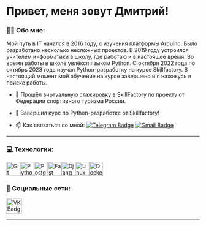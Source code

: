 # Привет, меня зовут Дмитрий!                    
### :man_technologist: Обо мне:

Мой путь в IT начался в 2016 году, с изучения платформы Arduino. Было разработано несколько несложных проектов. В 2019 году устроился учителем информатики в школу, где работаю и в настоящее время.
Во время работы в школе увлёкся языком Python. C октября 2022 года по октябрь 2023 года изучал Python-разработку на курсе Skillfactory. В настоящий момент моё обучение на курсе завершено и я нахожусь в поиске работы.


- :telescope:  Прошёл виртуальную стажировку в
SkillFactory по проекту от Федерации спортивного
туризма России.

- :seedling: Завершил курс по Python-разработке от Skillfactory!


- :mailbox: Как связаться со мной: [![Telegram Badge](https://img.shields.io/badge/-BiryukovDmitry-blue?style=flat&logo=Telegram&logoColor=white)](https://t.me/BiryukovDS) [![Gmail Badge](https://img.shields.io/badge/-Gmail-red?style=flat&logo=Gmail&logoColor=white)](mailto:dmitrijbirukov94@gmail.com)

---

### 💻 Технологии:
<p align="left">
<a href="https://git-scm.com/" target="_blank" rel="noreferrer"><img src="https://raw.githubusercontent.com/danielcranney/readme-generator/main/public/icons/skills/git-colored.svg" width="36" height="36" alt="Git" /></a><a href="https://www.python.org/" target="_blank" rel="noreferrer"><img src="https://raw.githubusercontent.com/danielcranney/readme-generator/main/public/icons/skills/python-colored.svg" width="36" height="36" alt="Python" /></a><a href="https://www.postgresql.org/" target="_blank" rel="noreferrer"><img src="https://raw.githubusercontent.com/danielcranney/readme-generator/main/public/icons/skills/postgresql-colored.svg" width="36" height="36" alt="PostgreSQL" /></a><a href="https://fastapi.tiangolo.com/" target="_blank" rel="noreferrer"><img src="https://raw.githubusercontent.com/danielcranney/readme-generator/main/public/icons/skills/fastapi-colored.svg" width="36" height="36" alt="Fast API" /></a><a href="https://www.djangoproject.com/" target="_blank" rel="noreferrer"><img src="https://raw.githubusercontent.com/danielcranney/readme-generator/main/public/icons/skills/django-colored.svg" width="36" height="36" alt="Django" /></a><a href="https://www.linux.org" target="_blank" rel="noreferrer"><img src="https://raw.githubusercontent.com/danielcranney/readme-generator/main/public/icons/skills/linux-colored.svg" width="36" height="36" alt="Linux" /></a><a href="https://www.docker.com/" target="_blank" rel="noreferrer"><img src="https://raw.githubusercontent.com/danielcranney/readme-generator/main/public/icons/skills/docker-colored.svg" width="36" height="36" alt="Docker" /></a>
                    </p>


### 🤝 Социальные сети:
  <div id="badges">
    <!-- <a href="https://t.me/tehnomaniak07" target="_blank">
      <img src="https://cdn-icons-png.flaticon.com/512/2111/2111646.png" width="40" height="40" alt="telegram group" />
    </a>
    <a href="https://www.youtube.com/channel/UCbORpXVw1JNc0JYFSUqLWXA" target="_blank">
      <img src="https://cdn-icons-png.flaticon.com/512/3670/3670147.png" width="40" height="40" alt="Youtube"/>
    </a> -->
    <a href="https://vk.com/id154099905" target="_blank">
      <img src="https://cdn-icons-png.flaticon.com/512/145/145813.png" width="40" height="40" alt="VK Badge"/>
    </a>
    <!-- <a href="https://dzen.ru/tehnomaniak" target="_blank">
      <img src="https://upload.wikimedia.org/wikipedia/commons/thumb/a/ab/Yandex_Zen_logo_icon.svg/1024px-Yandex_Zen_logo_icon.svg.png" width="40" height="40" alt="Zen Badge"/>
    </a> -->
  </div>

---


